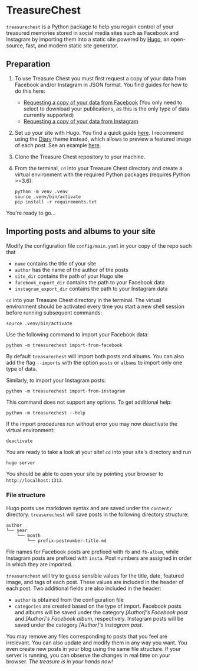 # TreasureChest

`treasurechest` is a Python package to help you regain control of your treasured memories stored in social media sites such as Facebook and Instagram by importing them into a static site powered by [Hugo](https://gohugo.io), an open-source, fast, and modern static site generator.  

## Preparation

1. To use Treasure Chest you must first request a copy of your data from Facebook and/or Instagram in JSON format. You find guides for how to do this here:

    - [Requesting a copy of your data from Facebook](https://www.facebook.com/help/212802592074644) (You only need to select to download your publications, as this is the only type of data currently supported) 
    - [Requesting a copy of your data from Instagram](https://help.instagram.com/contact/505535973176353)
    
2. Set up your site with Hugo. You find a quick guide [here](https://gohugo.io/getting-started/quick-start/). I recommend using the [Diary](https://github.com/AmazingRise/hugo-theme-diary) theme instead, which allows to preview a featured image of each post. See an example [here](https://risehere.net).

3. Clone the Treasure Chest repository to your machine.

4. From the terminal, `cd` into your Treasure Chest directory and create a virtual environment with the required Python packages (requires Python >=3.6):

    ```shell
    python -m venv .venv
    source .venv/bin/activate
    pip install -r requirements.txt 
    ```
    
You're ready to go...

## Importing posts and albums to your site

Modify the configuration file `config/main.yaml` in your copy of the repo such that

- `name` contains the title of your site
- `author` has the name of the author of the posts
- `site_dir` contains the path of your Hugo site
- `facebook_export_dir` contains the path to your Facebook data
- `instagram_export_dir` contains the path to your Instagram data

`cd` into your Treasure Chest directory in the terminal. The virtual environment should be activated every time you start a new shell session before running subsequent commands:

```shell
source .venv/bin/activate
```

Use the following command to import your Facebook data:

```shell
python -m treasurechest import-from-facebook
```

By default `treasurechest` will import both posts and albums. You can also add the flag `--imports` with the option `posts` or `albums` to import only one type of data. 

Similarly, to import your Instagram posts:

```shell
python -m treasurechest import-from-instagram
```

This command does not support any options. To get additional help:

```
python -m treasurechest --help
```

If the import procedures run without error you may now deactivate the virtual environment:

```
deactivate
```

You are ready to take a look at your site! `cd` into your site's directory and run

```hugo server```

You should be able to open your site by pointing your browser to `http://localhost:1313`.



### File structure

Hugo posts use markdown syntax and are saved under the `content/` directory. `treasurechest` will save posts in the following directory structure:

```
author
└── year
    └── month
        └── prefix-postnumber-title.md
```

File names for Facebook posts are prefixed with `fb` and `fb-album`, while Instagram posts are prefixed with `insta`. Post numbers are assigned in order in which they are imported. 

`treasurechest` will try to guess sensible values for the title, date, featured image, and tags of each post. These values are included in the header of each post. Two additional fields are also included in the header:
- `author` is obtained from the configuration file
- `categories` are created based on the type of import. Facebook posts and albums will be saved under the category *[Author]'s Facebook post* and *[Author]'s Facebook album*, respectively. Instagram posts will be saved under the category *[Author]'s Instagram post*.

You may remove any files corresponding to posts that you feel are irrelevant. You can also update and modify them in any way you want. You even create new posts in your blog using the same file structure. If your server is running, you can observe the changes in real time on your browser. *The treasure is in your hands now!*
